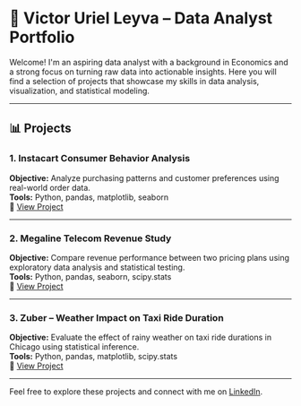 # 💼 Victor Uriel Leyva – Data Analyst Portfolio 

Welcome! I'm an aspiring data analyst with a background in Economics and a strong focus on turning raw data into actionable insights. Here you will find a selection of projects that showcase my skills in data analysis, visualization, and statistical modeling.

---

## 📊 Projects 

### 1. Instacart Consumer Behavior Analysis
**Objective:** Analyze purchasing patterns and customer preferences using real-world order data.  
**Tools:** Python, pandas, matplotlib, seaborn  
📎 [View Project](./instacart-analysis.pdf)

---

### 2. Megaline Telecom Revenue Study
**Objective:** Compare revenue performance between two pricing plans using exploratory data analysis and statistical testing.  
**Tools:** Python, pandas, seaborn, scipy.stats  
📎 [View Project](./megaline-revenue-study.pdf)

---

### 3. Zuber – Weather Impact on Taxi Ride Duration
**Objective:** Evaluate the effect of rainy weather on taxi ride durations in Chicago using statistical inference.  
**Tools:** Python, pandas, matplotlib, scipy.stats  
📎 [View Project](./zuber-weather-impact.pdf)

---

Feel free to explore these projects and connect with me on [LinkedIn](https://www.linkedin.com/in/victorurielleyva).

